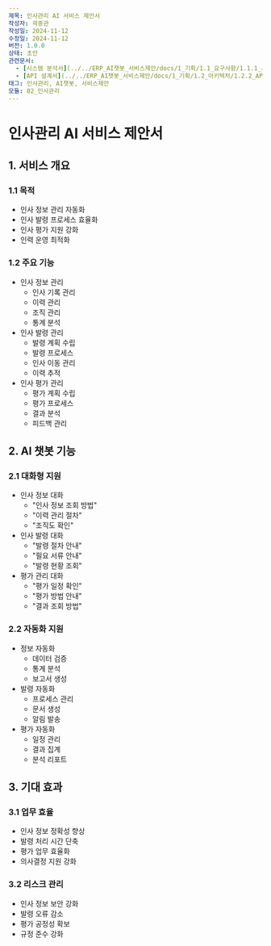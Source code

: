 ```yaml
---
제목: 인사관리 AI 서비스 제안서
작성자: 곽중관
작성일: 2024-11-12
수정일: 2024-11-12
버전: 1.0.0
상태: 초안
관련문서:
  - [시스템 분석서](../../ERP_AI챗봇_서비스제안/docs/1_기획/1.1_요구사항/1.1.1_시스템_분석.md)
  - [API 설계서](../../ERP_AI챗봇_서비스제안/docs/1_기획/1.2_아키텍처/1.2.2_API_설계.md)
태그: 인사관리, AI챗봇, 서비스제안
모듈: 02_인사관리
---
```


# 인사관리 AI 서비스 제안서

## 1. 서비스 개요

### 1.1 목적
- 인사 정보 관리 자동화
- 인사 발령 프로세스 효율화
- 인사 평가 지원 강화
- 인력 운영 최적화

### 1.2 주요 기능
- 인사 정보 관리
  - 인사 기록 관리
  - 이력 관리
  - 조직 관리
  - 통계 분석
- 인사 발령 관리
  - 발령 계획 수립
  - 발령 프로세스
  - 인사 이동 관리
  - 이력 추적
- 인사 평가 관리
  - 평가 계획 수립
  - 평가 프로세스
  - 결과 분석
  - 피드백 관리

## 2. AI 챗봇 기능

### 2.1 대화형 지원
- 인사 정보 대화
  - "인사 정보 조회 방법"
  - "이력 관리 절차"
  - "조직도 확인"
- 인사 발령 대화
  - "발령 절차 안내"
  - "필요 서류 안내"
  - "발령 현황 조회"
- 평가 관리 대화
  - "평가 일정 확인"
  - "평가 방법 안내"
  - "결과 조회 방법"

### 2.2 자동화 지원
- 정보 자동화
  - 데이터 검증
  - 통계 분석
  - 보고서 생성
- 발령 자동화
  - 프로세스 관리
  - 문서 생성
  - 알림 발송
- 평가 자동화
  - 일정 관리
  - 결과 집계
  - 분석 리포트

## 3. 기대 효과

### 3.1 업무 효율
- 인사 정보 정확성 향상
- 발령 처리 시간 단축
- 평가 업무 효율화
- 의사결정 지원 강화

### 3.2 리스크 관리
- 인사 정보 보안 강화
- 발령 오류 감소
- 평가 공정성 확보
- 규정 준수 강화